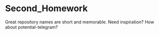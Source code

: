 # Second_Homework
Great repository names are short and memorable. Need inspiration? How about potential-telegram?
